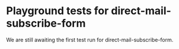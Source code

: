 # Playground tests for direct-mail-subscribe-form
We are still awaiting the first test run for direct-mail-subscribe-form.
